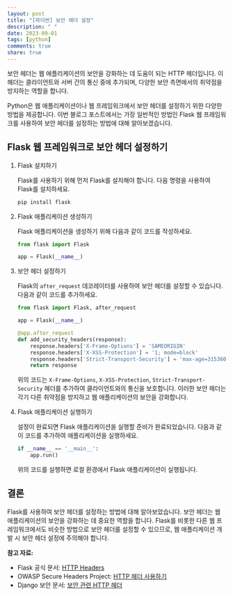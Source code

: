```yaml
---
layout: post
title: "[파이썬] 보안 헤더 설정"
description: " "
date: 2023-09-01
tags: [python]
comments: true
share: true
---
```


보안 헤더는 웹 애플리케이션의 보안을 강화하는 데 도움이 되는 HTTP 헤더입니다. 이 헤더는 클라이언트와 서버 간의 통신 중에 추가되며, 다양한 보안 측면에서의 취약점을 방지하는 역할을 합니다.

Python은 웹 애플리케이션이나 웹 프레임워크에서 보안 헤더를 설정하기 위한 다양한 방법을 제공합니다. 이번 블로그 포스트에서는 가장 일반적인 방법인 Flask 웹 프레임워크를 사용하여 보안 헤더를 설정하는 방법에 대해 알아보겠습니다.

## Flask 웹 프레임워크로 보안 헤더 설정하기

1. Flask 설치하기

   Flask를 사용하기 위해 먼저 Flask를 설치해야 합니다. 다음 명령을 사용하여 Flask를 설치하세요.

   ```python
   pip install flask
   ```

2. Flask 애플리케이션 생성하기

   Flask 애플리케이션을 생성하기 위해 다음과 같이 코드를 작성하세요.

   ```python
   from flask import Flask

   app = Flask(__name__)
   ```

3. 보안 헤더 설정하기

   Flask의 `after_request` 데코레이터를 사용하여 보안 헤더를 설정할 수 있습니다. 다음과 같이 코드를 추가하세요.

   ```python
   from flask import Flask, after_request

   app = Flask(__name__)

   @app.after_request
   def add_security_headers(response):
       response.headers['X-Frame-Options'] = 'SAMEORIGIN'
       response.headers['X-XSS-Protection'] = '1; mode=block'
       response.headers['Strict-Transport-Security'] = 'max-age=31536000; includeSubDomains'
       return response
   ```

   위의 코드는 `X-Frame-Options`, `X-XSS-Protection`, `Strict-Transport-Security` 헤더를 추가하여 클라이언트와의 통신을 보호합니다. 이러한 보안 헤더는 각기 다른 취약점을 방지하고 웹 애플리케이션의 보안을 강화합니다.

4. Flask 애플리케이션 실행하기

   설정이 완료되면 Flask 애플리케이션을 실행할 준비가 완료되었습니다. 다음과 같이 코드를 추가하여 애플리케이션을 실행하세요.

   ```python
   if __name__ == '__main__':
       app.run()
   ```

   위의 코드를 실행하면 로컬 환경에서 Flask 애플리케이션이 실행됩니다.

## 결론

Flask를 사용하여 보안 헤더를 설정하는 방법에 대해 알아보았습니다. 보안 헤더는 웹 애플리케이션의 보안을 강화하는 데 중요한 역할을 합니다. Flask를 비롯한 다른 웹 프레임워크에서도 비슷한 방법으로 보안 헤더를 설정할 수 있으므로, 웹 애플리케이션 개발 시 보안 헤더 설정에 주의해야 합니다.

**참고 자료:**
- Flask 공식 문서: [HTTP Headers](https://flask.palletsprojects.com/en/2.1.x/security/#http-headers)
- OWASP Secure Headers Project: [HTTP 헤더 사용하기](https://cheatsheetseries.owasp.org/cheatsheets/Content_Security_Policy_Cheat_Sheet.html#introduction-to-csp)
- Django 보안 문서: [보안 관련 HTTP 헤더](https://docs.djangoproject.com/en/3.2/topics/security/#http-headers)